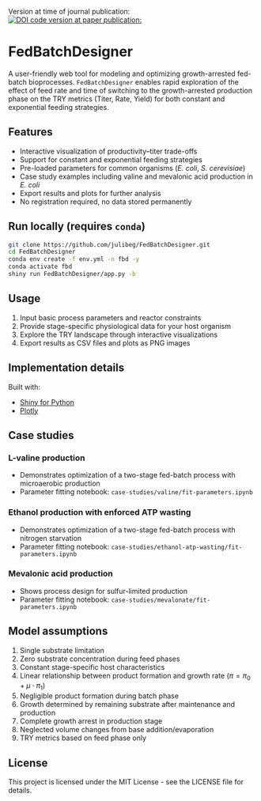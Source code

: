 Version at time of journal publication: [![DOI code version at paper publication:](https://zenodo.org/badge/DOI/10.5281/zenodo.15863161.svg)](https://doi.org/10.5281/zenodo.15863161)

# FedBatchDesigner

A user-friendly web tool for modeling and optimizing growth-arrested fed-batch bioprocesses.
`FedBatchDesigner` enables rapid exploration of the effect of feed rate and time of switching to the growth-arrested production phase on the TRY metrics (Titer, Rate, Yield) for both constant and exponential feeding strategies.

## Features

- Interactive visualization of productivity&ndash;titer trade-offs
- Support for constant and exponential feeding strategies
- Pre-loaded parameters for common organisms (_E. coli_, _S. cerevisiae_)
- Case study examples including valine and mevalonic acid production in _E. coli_
- Export results and plots for further analysis
- No registration required, no data stored permanently

## Run locally (requires `conda`)

```bash
git clone https://github.com/julibeg/FedBatchDesigner.git
cd FedBatchDesigner
conda env create -f env.yml -n fbd -y
conda activate fbd
shiny run FedBatchDesigner/app.py -b
```

## Usage

1. Input basic process parameters and reactor constraints
2. Provide stage-specific physiological data for your host organism
3. Explore the TRY landscape through interactive visualizations
4. Export results as CSV files and plots as PNG images

## Implementation details

Built with:

- [Shiny for Python](https://github.com/posit-dev/py-shiny)
- [Plotly](https://github.com/plotly/plotly.py)

## Case studies

### L-valine production

- Demonstrates optimization of a two-stage fed-batch process with microaerobic production
- Parameter fitting notebook: `case-studies/valine/fit-parameters.ipynb`

### Ethanol production with enforced ATP wasting

- Demonstrates optimization of a two-stage fed-batch process with nitrogen starvation
- Parameter fitting notebook: `case-studies/ethanol-atp-wasting/fit-parameters.ipynb`

### Mevalonic acid production

- Shows process design for sulfur-limited production
- Parameter fitting notebook: `case-studies/mevalonate/fit-parameters.ipynb`

## Model assumptions

1. Single substrate limitation
2. Zero substrate concentration during feed phases
3. Constant stage-specific host characteristics
4. Linear relationship between product formation and growth rate ($\pi = \pi_0 + \mu \cdot \pi_1$)
5. Negligible product formation during batch phase
6. Growth determined by remaining substrate after maintenance and production
7. Complete growth arrest in production stage
8. Neglected volume changes from base addition/evaporation
9. TRY metrics based on feed phase only

## License

This project is licensed under the MIT License - see the LICENSE file for details.
